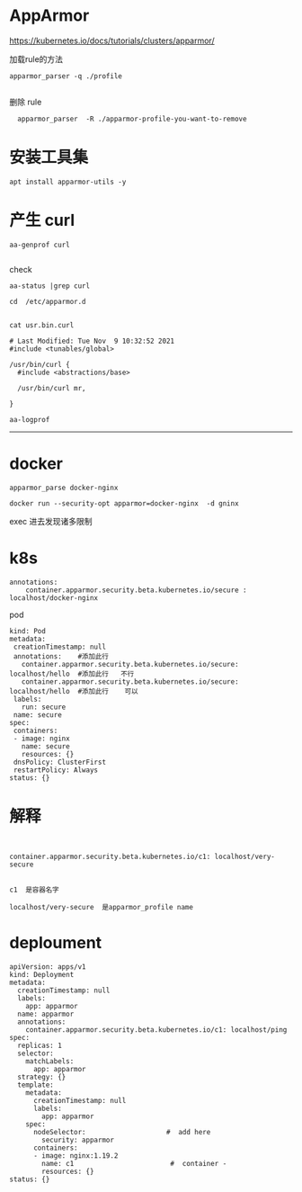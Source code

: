 #  AppArmor

https://kubernetes.io/docs/tutorials/clusters/apparmor/  



加载rule的方法

```
apparmor_parser -q ./profile


```


删除 rule 

```
  apparmor_parser  -R ./apparmor-profile-you-want-to-remove
```



#  安装工具集

```
apt install apparmor-utils -y
```


#  产生 curl 
```
aa-genprof curl


```


check
```
aa-status |grep curl

cd  /etc/apparmor.d


cat usr.bin.curl
```


```
# Last Modified: Tue Nov  9 10:32:52 2021
#include <tunables/global>

/usr/bin/curl {
  #include <abstractions/base>

  /usr/bin/curl mr,

}

```


```
aa-logprof
```


---


#   docker 

```
apparmor_parse docker-nginx
```

```
docker run --security-opt apparmor=docker-nginx  -d gninx    
```


exec 进去发现诸多限制



#  k8s

```
annotations:
    container.apparmor.security.beta.kubernetes.io/secure : localhost/docker-nginx 

```




pod

 ```
 kind: Pod
metadata:
  creationTimestamp: null
  annotations:    #添加此行
    container.apparmor.security.beta.kubernetes.io/secure: localhost/hello  #添加此行   不行
    container.apparmor.security.beta.kubernetes.io/secure: localhost/hello  #添加此行    可以
  labels:
    run: secure
  name: secure
spec:
  containers:
  - image: nginx
    name: secure
    resources: {}
  dnsPolicy: ClusterFirst
  restartPolicy: Always
status: {}

 ```
 
 
 
 #  解释
 
 
 ```
 
 
 container.apparmor.security.beta.kubernetes.io/c1: localhost/very-secure
 
 
 c1  是容器名字
 
 localhost/very-secure  是apparmor_profile name
 
 ```




#   deploument


```
apiVersion: apps/v1
kind: Deployment
metadata:
  creationTimestamp: null
  labels:
    app: apparmor
  name: apparmor
  annotations:
    container.apparmor.security.beta.kubernetes.io/c1: localhost/ping
spec:
  replicas: 1
  selector:
    matchLabels:
      app: apparmor
  strategy: {}
  template:
    metadata:
      creationTimestamp: null
      labels:
        app: apparmor
    spec:
      nodeSelector:                    #  add here
        security: apparmor 
      containers:
      - image: nginx:1.19.2
        name: c1                        #  container -
        resources: {}
status: {}
```

